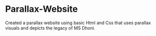 # Parallax-Website

Created a parallax website using basic Html and Css that uses parallax visuals and depicts the legacy of MS Dhoni.

